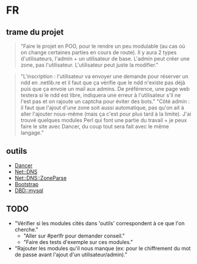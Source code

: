 # FR
## trame du projet

> "Faire le projet en POO, pour le rendre un peu modulable (au cas où on change certaines parties en cours de route). Il y aura 2 types d'utilisateurs, l'admin + un utilisateur de base. L'admin peut créer une zone, pas l'utilisateur. L'utilisateur peut juste la modifier."

> "L'inscription : l'utilisateur va envoyer une demande pour réserver un ndd en .netlib.re et il faut que ça vérifie que le ndd n'existe pas déjà puis que ça envoie un mail aux admins. De préférence, une page web testera si le ndd est libre, indiquera une erreur à l'utilisateur s'il ne l'est pas et on rajoute un captcha pour éviter des bots." 
> "Côté admin : il faut que l'ajout d'une zone soit aussi automatique, pas qu'on ait à aller l'ajouter nous-même (mais ça c'est pour plus tard à la limite). J'ai trouvé quelques modules Perl qui font une partie du travail + je peux faire le site avec Dancer, du coup tout sera fait avec le même langage." 

## outils
* [Dancer](http://perldancer.org/)
* [Net::DNS](https://metacpan.org/module/NLNETLABS/Net-DNS-0.72/lib/Net/DNS.pm)
* [Net::DNS::ZoneParse](https://metacpan.org/module/BTIETZ/Net-DNS-ZoneParse-0.103/lib/Net/DNS/ZoneParse.pm)
* [Bootstrap](http://twitter.github.io/bootstrap/)
* [DBD::mysql](https://metacpan.org/module/DBD::mysql)

## TODO
+ "Vérifier si les modules cités dans 'outils' correspondent à ce que l'on cherche."
	+ "Aller sur #perlfr pour demander conseil."
	+ "Faire des tests d'exemple sur ces modules."
+ "Rajouter les modules qu'il nous manque (ex: pour le chiffrement du mot de passe avant l'ajout d'un utilisateur/admin)."
